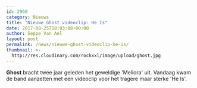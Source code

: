 ```yaml
---
id: 2960
category: Nieuws
title: "Nieuwe Ghost videoclip: He Is"
date: 2017-08-25T18:03:08+00:00
author: Seppe Van Ael
layout: post
permalink: /news/nieuwe-ghost-videoclip-he-is/
thumbnail: >-
  http://res.cloudinary.com/rockxxl/image/upload/ghost.jpg
---
```

**Ghost** bracht twee jaar geleden het geweldige 'Meliora' uit. Vandaag kwam de band aanzetten met een videoclip voor het tragere maar sterke 'He Is'.
